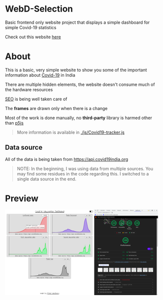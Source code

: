 # WebD-Selection
Basic frontend only website project that displays a simple dashboard for simple Covid-19 statistics

Check out this website [here](https://mitul16.github.io/WebD-Selection/)

# About
This is a basic, very simple website to show you some of the important information about [Covid-19](https://www.mygov.in/covid-19/) in India

There are multiple hidden elements, the website doesn't consume much of the hardware resources

[SEO](https://developers.google.com/search/docs/beginner/seo-starter-guide) is being well taken care of

The __frames__ are drawn only when there is a change

Most of the work is done manually, no __third-party__ library is harmed other than [p5js](https://p5js.org/)

> More information is available in [./js/Covid19-tracker.js](https://github.com/Mitul16/WebD-Selection/blob/main/js/Covid19-tracker.js)

## Data source
All of the data is being taken from https://api.covid19india.org

> NOTE: In the beginning, I was using data from multiple sources. You may find some residues in the code regarding this. I switched to a single data source in the end.

# Preview
![Preview](./preview/preview.png)
